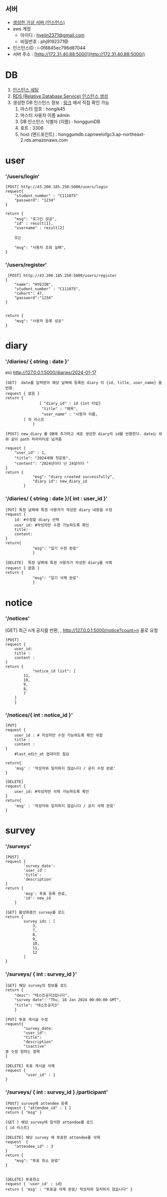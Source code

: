 ## 서버

- [생성한 가상 서버 (인스턴스)](https://www.notion.so/AWS-41624ac80d6242a29014fd66840a1abd?pvs=21)
- aws 계정
    - 아이디 : [hyejin2371@gmail.com](mailto:hyejin2371@gmail.com)
    - 비밀번호 : phj9192371@
- 인스턴스ID : i-0f8845ec796d87044
- 서버 주소 :  [http://172.31.40.88:5000](http://172.31.40.88:5000/)

# DB

1. [인스턴스 세팅](https://velog.io/@kyj311/AWS-EC2-%EC%95%8C%EC%95%84%EB%B3%B4%EA%B8%B0)
2. [RDS (Relative Database Service) 인스턴스 생성](https://velog.io/@kyj311/AWS-RDS-%EC%95%8C%EC%95%84%EB%B3%B4%EA%B8%B0)
3. 생성한 DB 인스턴스 정보 : [링크](https://ap-northeast-2.console.aws.amazon.com/rds/home?region=ap-northeast-2#database:id=honggumdb;is-cluster=false) 에서 직접 확인 가능
    1. 마스터 암호 : hongik45
    2. 마스터 사용자 이름 admin
    3. DB 인스턴스 식별자 (이름) : honggumDB
    4. 포트 : 3306
    5. host (엔드포인트) : honggumdb.capnwelofgc3.ap-northeast-2.rds.amazonaws.com



# user
### '/users/login'
```
[POST] http://43.200.185.250:5000/users/login
request{
	"student_number" : "C111075"
	"password": "1234"
}

return { 
    "msg": "로그인 성공",
    "id" : result[1],
    "username" : result[2]

	또는

    "msg": "사용자 조회 실패",
}

```
### '/users/register'
```
 [POST] http://43.200.185.250:5000/users/register
{
	"name": "HYEJIN",
	"student_number" : "C111075",
	"cohort": 47,
	"password":"1234"
}
  
```
```
return {
    "msg": "사용자 등록 성공"
}
```
  
# diary
### '/diaries/ { string : date }'
ex)  http://127.0.0.1:5000/diaries/2024-01-17
```
[GET]  date를 입력받아 해당 날짜에 등록된 diary 의 {id, title, user_name} 을 반환.
request { 없음 }
return {
               [ "diary_id" : id {int 타입}
                "title" : "제목",
                "user_name" : "사용자 이름,
		] 의 리스트
            }
```
```
[POST] new_diary 를 DB에 추가하고 새로 생성한 diary의 id를 반환한다. date는 위와 같이 path 파라미터로 넘겨줌

request {
	"user_id" : 1,
	"title": "2024새해 첫운동",
	"content": "2024년이다 난 24살이다 "
}
return {
            "msg": "diary created successfully",
            "diary id": new_diary_id
        }
```
  
### '/diaries/ { string : date }/{ int : user_id }'
```
[PUT] 특정 날짜에 특정 사용자가 작성한 diary 내용을 수정
request {
	id: #수정할 diary 선택
	user_id: #작성자만 수졍 가능하도록 확인
	title:
	content:
}
return{
            "msg": "일기 수정 완료"
            }
```
```
[DELETE]  특정 날짜에 특정 사용자가 작성한 diary를 삭제
request { 없음 }
return {
            "msg": "일기 삭제 완료"
            }
```
  
# notice
### '/notices'
[GET] 최근 n개 공지를 반환, , http://127.0.0.1:5000/notice?count=n 꼴로 요청
```
[POST]
request {
	user_id: 
	title :
	content :
}
return {
            "notice_id list": [
        11,
        10,
        9,
        8,
        7
    ]
    }
```
  
### '/notices/{ int : notice_id }'
```
[PUT]
request {
	user_id : # 작성자만 수정 가능하도록 확인 위함 
	title : 
	content :
}
	#last_edit_at 업데이트 필요

return{
	'msg' : '작성자와 일치하지 않습니다 / 공지 수정 완료'
}
```
```
[DELETE]
request {
	user_id: #작성자만 삭제 가능하도록 확인
}
return{
	'msg' : '작성자와 일치하지 않습니다 / 공지 삭제 완료'
}
```
  
# survey
### '/surveys'
```
[POST]
request {
        'survey_date':
        'user_id':
        'title': 
        'description'
}
return {
        'msg': 투표 등록 완료,
        'id': new_id
    }
```
```
[GET] 활성화중인 survey를 로드
return {
        survey ids : [
		    3,
		    7,
		    8,
		    9,
		    10,
		    11,
		    12
		]
}
```

### '/surveys/ { int : survey_id }'
```
[GET] 해당 survey의 정보를 로드
return {
	"desc": "테스트공지3입니다",
    "survey date": "Thu, 18 Jan 2024 00:00:00 GMT",
    "title": "테스트공지3"
    }
```

```
[PUT] 투표 게시글 수정
request{
        "survey_date:
        "user_id":
        "title": 
        "description"
        "isactive"
중 수정 원하는 항목
}
```

```
[DELETE] 투표 게시글 삭제
request {
         "user_id" : 1
}
```
  

### '/surveys/ { int : survey_id } /participant'
```
[POST] survey에 attendee 등록
request { "attendee_id" : 1 }
return { "msg" } 

[GET ] 해당 survey에 참석한 attendee를 로드
{ id 리스트}

[DELETE] 해당 survey 에 투표한 attendee를 삭제
request  {
    "attendee_id" : 3
}
return {
    "msg": "투표 취소 완료"
}


[DELETE] 투표취소
request { 'user_id' : id}
return { 'msg' : "투표글 삭제 완료/ 작성자와 일치하지 않습니다" } 
```
